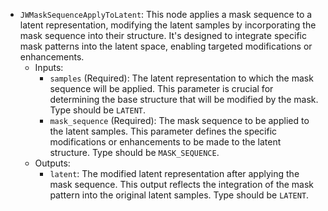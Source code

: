 - `JWMaskSequenceApplyToLatent`: This node applies a mask sequence to a latent representation, modifying the latent samples by incorporating the mask sequence into their structure. It's designed to integrate specific mask patterns into the latent space, enabling targeted modifications or enhancements.
    - Inputs:
        - `samples` (Required): The latent representation to which the mask sequence will be applied. This parameter is crucial for determining the base structure that will be modified by the mask. Type should be `LATENT`.
        - `mask_sequence` (Required): The mask sequence to be applied to the latent samples. This parameter defines the specific modifications or enhancements to be made to the latent structure. Type should be `MASK_SEQUENCE`.
    - Outputs:
        - `latent`: The modified latent representation after applying the mask sequence. This output reflects the integration of the mask pattern into the original latent samples. Type should be `LATENT`.
